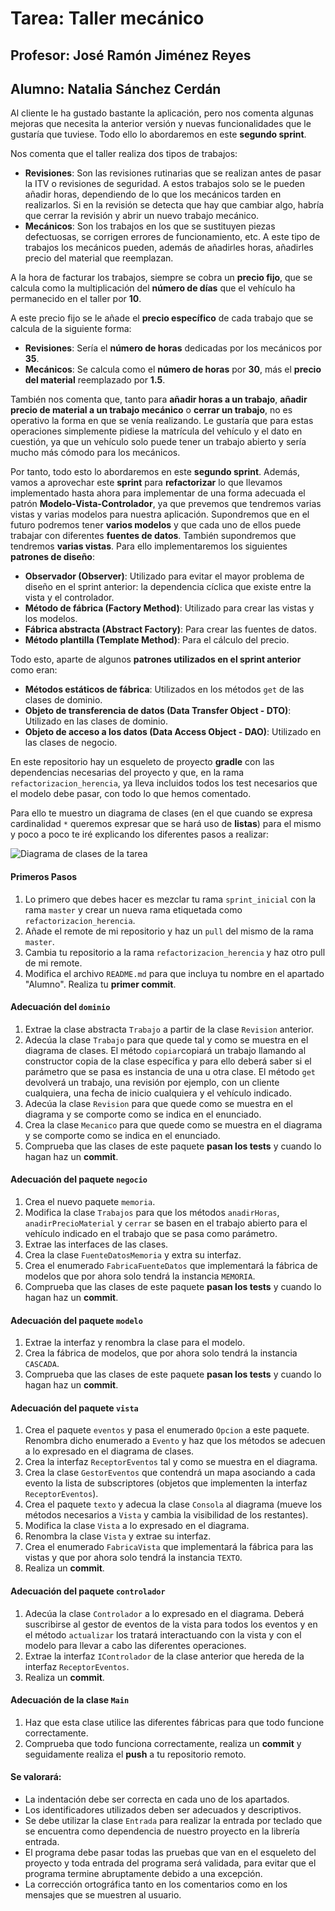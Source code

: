 # Tarea: Taller mecánico
## Profesor: José Ramón Jiménez Reyes
## Alumno: Natalia Sánchez Cerdán

Al cliente le ha gustado bastante la aplicación, pero nos comenta algunas mejoras que necesita la anterior versión y nuevas funcionalidades que le gustaría que tuviese. Todo ello lo abordaremos en este **segundo sprint**.

Nos comenta que el taller realiza dos tipos de trabajos:
- **Revisiones**: Son las revisiones rutinarias que se realizan antes de pasar la ITV o revisiones de seguridad. A estos trabajos solo se le pueden añadir horas, dependiendo de lo que los mecánicos tarden en realizarlos. Si en la revisión se detecta que hay que cambiar algo, habría que cerrar la revisión y abrir un nuevo trabajo mecánico.
- **Mecánicos**: Son los trabajos en los que se sustituyen piezas defectuosas, se corrigen errores de funcionamiento, etc. A este tipo de trabajos los mecánicos pueden, además de añadirles horas, añadirles precio del material que reemplazan.

A la hora de facturar los trabajos, siempre se cobra un **precio fijo**, que se calcula como la multiplicación del **número de días** que el vehículo ha permanecido en el taller por **10**.

A este precio fijo se le añade el **precio específico** de cada trabajo que se calcula de la siguiente forma:
- **Revisiones**: Sería el **número de horas** dedicadas por los mecánicos por **35**.
- **Mecánicos**: Se calcula como el **número de horas** por **30**, más el **precio del material** reemplazado por **1.5**.

También nos comenta que, tanto para **añadir horas a un trabajo**, **añadir precio de material a un trabajo mecánico** o **cerrar un trabajo**, no es operativo la forma en que se venía realizando. Le gustaría que para estas operaciones simplemente pidiese la matrícula del vehículo y el dato en cuestión, ya que un vehículo solo puede tener un trabajo abierto y sería mucho más cómodo para los mecánicos.

Por tanto, todo esto lo abordaremos en este **segundo sprint**. Además, vamos a aprovechar este **sprint** para **refactorizar** lo que llevamos implementado hasta ahora para implementar de una forma adecuada el patrón **Modelo-Vista-Controlador**, ya que prevemos que tendremos varias vistas y varias modelos para nuestra aplicación. Supondremos que en el futuro podremos tener **varios modelos** y que cada uno de ellos puede trabajar con diferentes **fuentes de datos**. También supondremos que tendremos **varias vistas**. Para ello implementaremos los siguientes **patrones de diseño**:
- **Observador (Observer)**: Utilizado para evitar el mayor problema de diseño en el sprint anterior: la dependencia cíclica que existe entre la vista y el controlador.
- **Método de fábrica (Factory Method)**: Utilizado para crear las vistas y los modelos. 
- **Fábrica abstracta (Abstract Factory)**: Para crear las fuentes de datos.
- **Método plantilla (Template Method)**: Para el cálculo del precio. 

Todo esto, aparte de algunos **patrones utilizados en el sprint anterior** como eran:
- **Métodos estáticos de fábrica**: Utilizados en los métodos `get` de las clases de dominio.
- **Objeto de transferencia de datos (Data Transfer Object - DTO)**: Utilizado en las clases de dominio.
- **Objeto de acceso a los datos (Data Access Object - DAO)**: Utilizado en las clases de negocio.

En este repositorio hay un esqueleto de proyecto **gradle** con las dependencias necesarias del proyecto y que, en la rama `refactorizacion_herencia`, ya lleva incluidos todos los test necesarios que el modelo debe pasar, con todo lo que hemos comentado.

Para ello te muestro un diagrama de clases (en el que cuando se expresa cardinalidad `*` queremos expresar que se hará uso de **listas**) para el mismo y poco a poco te iré explicando los diferentes pasos a realizar:

![Diagrama de clases de la tarea](src/main/resources/uml/tallerMecanico.jpg)


#### Primeros Pasos
1. Lo primero que debes hacer es mezclar tu rama `sprint_inicial` con la rama `master` y crear un nueva rama etiquetada como `refactorizacion_herencia`.
2. Añade el remote de mi repositorio y haz un `pull` del mismo de la rama `master`.
3. Cambia tu repositorio a la rama `refactorizacion_herencia` y haz otro pull de mi remote.
4. Modifica el archivo `README.md` para que incluya tu nombre en el apartado "Alumno". Realiza tu **primer commit**.

#### Adecuación del `dominio`
1. Extrae la clase abstracta `Trabajo` a partir de la clase `Revision` anterior.
2. Adecúa la clase `Trabajo` para que quede tal y como se muestra en el diagrama de clases. El método `copiar`copiará un trabajo llamando al constructor copia de la clase específica y para ello deberá saber si el parámetro que se pasa es instancia de una u otra clase. El método `get` devolverá un trabajo, una revisión por ejemplo, con un cliente cualquiera, una fecha de inicio cualquiera y el vehículo indicado.
3. Adecúa la clase `Revision` para que quede como se muestra en el diagrama y se comporte como se indica en el enunciado.
4. Crea la clase `Mecanico` para que quede como se muestra en el diagrama y se comporte como se indica en el enunciado.
5. Comprueba que las clases de este paquete **pasan los tests** y cuando lo hagan haz un **commit**.

#### Adecuación del paquete `negocio`
1. Crea el nuevo paquete `memoria`.
2. Modifica la clase `Trabajos` para que los métodos `anadirHoras`, `anadirPrecioMaterial` y `cerrar` se basen en el trabajo abierto para el vehículo indicado en el trabajo que se pasa como parámetro.
3. Extrae las interfaces de las clases.
4. Crea la clase `FuenteDatosMemoria` y extra su interfaz.
5. Crea el enumerado `FabricaFuenteDatos` que implementará la fábrica de modelos que por ahora solo tendrá la instancia `MEMORIA`.
6. Comprueba que las clases de este paquete **pasan los tests** y cuando lo hagan haz un **commit**.

#### Adecuación del paquete `modelo`
1. Extrae la interfaz y renombra la clase para el modelo.
2. Crea la fábrica de modelos, que por ahora solo tendrá la instancia `CASCADA`.
3. Comprueba que las clases de este paquete **pasan los tests** y cuando lo hagan haz un **commit**.

#### Adecuación del paquete `vista`
1. Crea el paquete `eventos` y pasa el enumerado `Opcion` a este paquete. Renombra dicho enumerado a `Evento` y haz que los métodos se adecuen a lo expresado en el diagrama de clases.
2. Crea la interfaz `ReceptorEventos` tal y como se muestra en el diagrama.
3. Crea la clase `GestorEventos` que contendrá un mapa asociando a cada evento la lista de subscriptores (objetos que implementen la interfaz `ReceptorEventos`).
4. Crea el paquete `texto` y adecua la clase `Consola` al diagrama (mueve los métodos necesarios a `Vista` y cambia la visibilidad de los restantes).
5. Modifica la clase `Vista` a lo expresado en el diagrama.
6. Renombra la clase `Vista` y extrae su interfaz.
7. Crea el enumerado `FabricaVista` que implementará la fábrica para las vistas y que por ahora solo tendrá la instancia `TEXTO`.
8. Realiza un **commit**.

#### Adecuación del paquete `controlador`
1. Adecúa la clase `Controlador` a lo expresado en el diagrama. Deberá suscribirse al gestor de eventos de la vista para todos los eventos y en el método `actualizar` los tratará interactuando con la vista y con el modelo para llevar a cabo las diferentes operaciones.
2. Extrae la interfaz `IControlador` de la clase anterior que hereda de la interfaz `ReceptorEventos`.
3. Realiza un **commit**.

#### Adecuación de la clase `Main`
1. Haz que esta clase utilice las diferentes fábricas para que todo funcione correctamente.
2. Comprueba que todo funciona correctamente, realiza un **commit** y seguidamente realiza el **push** a tu repositorio remoto.


#### Se valorará:

- La indentación debe ser correcta en cada uno de los apartados.
- Los identificadores utilizados deben ser adecuados y descriptivos.
- Se debe utilizar la clase `Entrada` para realizar la entrada por teclado que se encuentra como dependencia de nuestro proyecto en la librería entrada.
- El programa debe pasar todas las pruebas que van en el esqueleto del proyecto y toda entrada del programa será validada, para evitar que el programa termine abruptamente debido a una excepción.
- La corrección ortográfica tanto en los comentarios como en los mensajes que se muestren al usuario.


